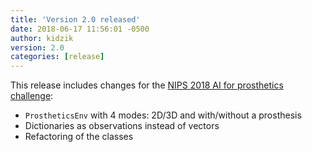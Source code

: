 ```yaml
---
title: 'Version 2.0 released'
date: 2018-06-17 11:56:01 -0500
author: kidzik
version: 2.0
categories: [release]
---
```


This release includes changes for the [NIPS 2018 AI for prosthetics challenge](https://www.crowdai.org/challenges/nips-2018-ai-for-prosthetics-challenge):
* `ProstheticsEnv` with 4 modes: 2D/3D and with/without a prosthesis
* Dictionaries as observations instead of vectors
* Refactoring of the classes
